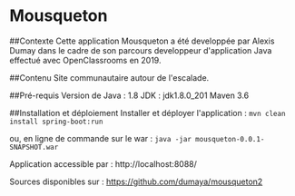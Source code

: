 # Mousqueton

##Contexte
Cette application Mousqueton a été developpée par Alexis Dumay dans le cadre de son parcours developpeur d'application Java effectué avec OpenClassrooms en 2019.

##Contenu
Site communautaire autour de l'escalade.

##Pré-requis
Version de Java : 1.8
JDK : jdk1.8.0_201
Maven 3.6

##Installation et déploiement
Installer et déployer l'application :
`mvn clean install spring-boot:run`

ou, en ligne de commande sur le war : `java -jar mousqueton-0.0.1-SNAPSHOT.war`

Application accessible par : http://localhost:8088/

Sources disponibles sur : https://github.com/dumaya/mousqueton2
